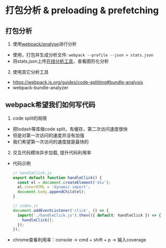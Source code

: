 # 打包分析 & preloading & prefetching

## 打包分析
1. 使用[webpack/analyse](https://github.com/webpack/analyse)进行分析
  - 使用，打包并生成分析文件: `webpack --profile --json > stats.json`
  - 将stats.json上传[在线分析工具](http://webpack.github.com/analyse)，查看图形化分析

2. 使用其它分析工具
  - https://webpack.js.org/guides/code-splitting#bundle-analysis
  - webpack-bundle-analyzer

## webpack希望我们如何写代码
1. code split的局限
  - 把lodash等库做code split，有缓存，第二次访问速度很快
  - 但是对第一次访问的速度并没有加强
  - 我们希望第一次访问的速度就是最快的

2. 交互代码模块异步加载, 提升代码利用率
  - 代码示例
    ```javascript
    // handleClick.js
    export default function handleClick() {
      const el = document.createElement('div');
      el.innerHTML = 'dynamic import';
      document.body.appendChild(el);
    }

    // index.js
    document.addEventListener('click', () => {
      import('./handleClick.js').then(({ default: handleClick }) => {
        handleClick();
      });
    });
    ```
  - chrome查看利用率：console -> cmd + shift + p -> 输入coverage

